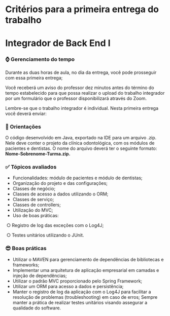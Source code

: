 # Critérios para a primeira entrega do trabalho

# Integrador de Back End I



### ⌚ Gerenciamento do tempo

Durante as duas horas de aula, no dia da entrega, você pode prosseguir com essa primeira entrega; 

Você receberá um aviso do professor dez minutos antes do término do tempo estabelecido para que possa realizar o upload do trabalho integrador por um formulário que o professor disponibilizará através do Zoom.

Lembre-se que o trabalho integrador é individual. Nesta primeira entrega você deverá enviar:



### 📝 Orientações

O código desenvolvido em Java, exportado na IDE para um arquivo .zip. Nele deve conter o projeto da clínica odontológica, com os módulos de pacientes e dentistas. O nome do arquivo deverá ter o seguinte formato: **Nome-Sobrenome-Turma.zip.**



### ✅ Tópicos avaliados

- Funcionalidades: módulo de pacientes e módulo de dentistas; 
-  Organização do projeto e das configurações; 
- Classes de negócio; 
- Classes de acesso a dados utilizando o ORM;
- Classes de serviço; 
- Classes de controllers; 
- Utilização do MVC; 
- Uso de boas práticas: 

​	○ Registro de log das exceções com o Log4J; 

​	○ Testes unitários utilizando o JUnit.



### 😎 Boas práticas

- Utilizar o MAVEN para gerenciamento de dependências de bibliotecas e frameworks;
- Implementar uma arquitetura de aplicação empresarial em camadas e injeção de dependências; 
- Utilizar o padrão MVC proporcionado pelo Spring Framework;
- Utilizar um ORM para acesso a dados e persistência;
- Manter o registro de log da aplicação com o Log4J para facilitar a resolução de problemas (troubleshooting) em caso de erros;  Sempre manter a prática de realizar testes unitários visando assegurar a qualidade do software.
